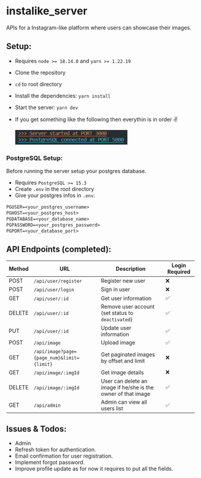# instalike_server

APIs for a Instagram-like platform where users can showcase their images.

## Setup:

- Requires `node >= 18.14.0` and `yarn >= 1.22.19`
- Clone the repository
- `cd` to root directory
- Install the dependencies: `yarn install`
- Start the server: `yarn dev`
- If you get something like the following then everythin is in order ✌️

  <img alt="output" src="./extras/Screenshot%202023-06-28%20013927.png" width="300">

### PostgreSQL Setup:

Before running the server setup your postgres database.

- Requires `PostgreSQL >= 15.3`
- Create `.env` in the root directory
- Give your postgres infos in `.env`:

```
PGUSER=<your_postgres_username>
PGHOST=<your_postgres_host>
PGDATABASE=<your_database_name>
PGPASSWORD=<your_postgres_password>
PGPORT=<your_database_port>
```

## API Endpoints (completed):

| Method | URL                                        | Description                                                   | Login Required |
| ------ | ------------------------------------------ | ------------------------------------------------------------- | -------------- |
| POST   | `/api/user/register`                       | Register new user                                             | ❌             |
| POST   | `/api/user/login`                          | Sign in user                                                  | ❌             |
| GET    | `/api/user/:id`                            | Get user information                                          | ✅             |
| DELETE | `/api/user/:id`                            | Remove user account (set status to `deactivated`)             | ✅             |
| PUT    | `/api/user/:id`                            | Update user information                                       | ✅             |
| POST   | `/api/image`                               | Upload image                                                  | ✅             |
| GET    | `/api/image?page={page_num}&limit={limit}` | Get paginated images by offset and limit                      | ❌             |
| GET    | `/api/image/:imgId`                        | Get image details                                             | ❌             |
| DELETE | `/api/image/:imgId`                        | User can delete an image if he/she is the owner of that image | ✅             |
| GET    | `/api/admin`                               | Admin can view all users list                                 | ✅             |

## Issues & Todos:

- Admin
- Refresh token for authentication.
- Email confirmation for user registration.
- Implement forgot password.
- Improve profile update as for now it requires to put all the fields.
